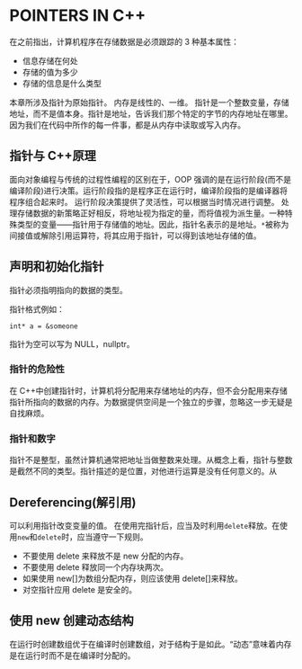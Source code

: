 # POINTERS IN C++

在之前指出，计算机程序在存储数据是必须跟踪的 3 种基本属性：

- 信息存储在何处
- 存储的值为多少
- 存储的信息是什么类型

本章所涉及指针为原始指针。
内存是线性的、一维。
指针是一个整数变量，存储地址，而不是值本身。指针是地址，告诉我们那个特定的字节的内存地址在哪里。因为我们在代码中所作的每一件事，都是从内存中读取或写入内存。

## 指针与 C++原理

面向对象编程与传统的过程性编程的区别在于，OOP 强调的是在运行阶段(而不是编译阶段)进行决策。运行阶段指的是程序正在运行时，编译阶段指的是编译器将程序组合起来时。
运行阶段决策提供了灵活性，可以根据当时情况进行调整。
处理存储数据的新策略正好相反，将地址视为指定的量，而将值视为派生量。一种特殊类型的变量——指针用于存储值的地址。因此，指针名表示的是地址。`*`被称为间接值或解除引用运算符，将其应用于指针，可以得到该地址存储的值。

## 声明和初始化指针

指针必须指明指向的数据的类型。

指针格式例如：

```
int* a = &someone
```

指针为空可以写为 NULL，nullptr。

### 指针的危险性

在 C++中创建指针时，计算机将分配用来存储地址的内存，但不会分配用来存储指针所指向的数据的内存。为数据提供空间是一个独立的步骤，忽略这一步无疑是自找麻烦。

### 指针和数字

指针不是整型，虽然计算机通常把地址当做整数来处理。从概念上看，指针与整数是截然不同的类型。指针描述的是位置，对他进行运算是没有任何意义的。从

## Dereferencing(解引用)

可以利用指针改变变量的值。
在使用完指针后，应当及时利用`delete`释放。在使用`new`和`delete`时，应当遵守一下规则。

- 不要使用 delete 来释放不是 new 分配的内存。
- 不要使用 delete 释放同一个内存块两次。
- 如果使用 new[]为数组分配内存，则应该使用 delete[]来释放。
- 对空指针应用 delete 是安全的。

## 使用 new 创建动态结构

在运行时创建数组优于在编译时创建数组，对于结构于是如此。“动态”意味着内存是在运行时而不是在编译时分配的。
